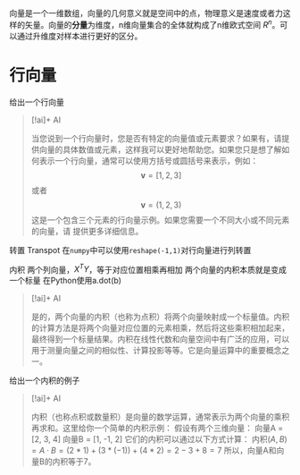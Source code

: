 向量是一个一维数组，向量的几何意义就是空间中的点，物理意义是速度或者力这样的矢量。向量的**分量**为维度，n维向量集合的全体就构成了n维欧式空间 $R^n$。可以通过升维度对样本进行更好的区分。

# 行向量
给出一个行向量
> [!ai]+ AI
>
> 当您说到一个行向量时，您是否有特定的向量值或元素要求？如果有，请提供向量的具体数值或元素，这样我可以更好地帮助您。如果您只是想了解如何表示一个行向量，通常可以使用方括号或圆括号来表示，例如：
> $$\mathbf{v} = [1, 2, 3] $$
> 或者
> $$\mathbf{v} = (1, 2, 3) $$
> 这是一个包含三个元素的行向量示例。如果您需要一个不同大小或不同元素的向量，请
> 提供更多详细信息。

转置 Transpot
在`numpy`中可以使用`reshape(-1,1)`对行向量进行列转置

内积 
两个列向量，$X^TY$，等于对应位置相乘再相加
两个向量的内积本质就是变成一个标量
在Python使用a.dot(b)
> [!ai]+ AI
>
> 是的，两个向量的内积（也称为点积）将两个向量映射成一个标量值。内积的计算方法是将两个向量对应位置的元素相乘，然后将这些乘积相加起来，最终得到一个标量结果。内积在线性代数和向量空间中有广泛的应用，可以用于测量向量之间的相似性、计算投影等等。它是向量运算中的重要概念之一。

给出一个内积的例子
> [!ai]+ AI
>
> 内积（也称点积或数量积）是向量的数学运算，通常表示为两个向量的乘积再求和。这里给你一个简单的内积示例：
> 假设有两个三维向量：
> 向量A = [2, 3, 4]
> 向量B = [1, -1, 2]
> 它们的内积可以通过以下方式计算：
> 内积$(A, B) = A · B = (2 * 1) + (3 * (-1)) + (4 * 2) = 2 - 3 + 8 = 7$
> 所以，向量A和向量B的内积等于7。



